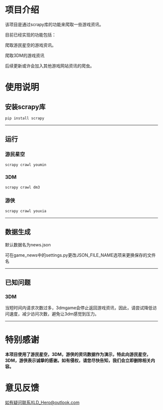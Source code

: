 # 项目介绍

该项目是通过scrapy库的功能来爬取一些游戏资讯。

目前已经实现的功能包括：

爬取游民星空的游戏资讯。

爬取3DM的游戏资讯

后续更新或许会加入其他游戏网站资讯的爬虫。


# 使用说明

## 安装scrapy库

```bash
pip install scrapy
```

---

## 运行
### 游民星空
```bash
scrapy crawl youmin
```
### 3DM
```bash
scrapy crawl dm3
```
### 游侠
```bash
scrapy crawl youxia
```
---
## 数据生成

默认数据名为news.json

可在game_news中的settings.py更改JSON_FILE_NAME选项来更换保存的文件名

---

## 已知问题

### 3DM
当短时间内请求次数过多，3dmgame会停止返回游戏资讯，因此，请尝试降低访问速度，减少访问次数，避免让3dm感觉到压力。

---

# 特别感谢

**本项目使用了游民星空，3DM，游侠的资讯数据作为演示，特此向游民星空，3DM，游侠表示诚挚的感谢。如有侵权，请您尽快告知，我们会立即删除相关内容。**

# 意见反馈

如有疑问联系XLD_Hero@outlook.com
